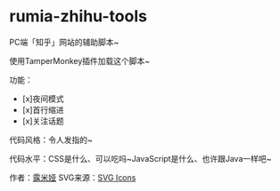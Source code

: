 # rumia-zhihu-tools
PC端「知乎」网站的辅助脚本~

使用TamperMonkey插件加载这个脚本~

功能：
* [x]夜间模式
* [x]首行缩进
* [x]关注话题

代码风格：令人发指的~

代码水平：CSS是什么、可以吃吗~JavaScript是什么、也许跟Java一样吧~

作者：[露米娅](https://www.zhihu.com/people/lu-mi-ya-56/)
SVG来源：[SVG Icons](http://svgicons.sparkk.fr/)

